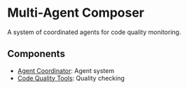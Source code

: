 # Multi-Agent Composer

A system of coordinated agents for code quality monitoring.

## Components

- [Agent Coordinator](agent-coordinator/): Agent system
- [Code Quality Tools](code-quality-tools/): Quality checking 